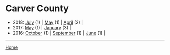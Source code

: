 # Carver County

  * 2018: 
      [July](./carver-county-2018-07.md) (1) | 
      [May](./carver-county-2018-05.md) (1) | 
      [April](./carver-county-2018-04.md) (2) | 
  * 2017: 
      [May](./carver-county-2017-05.md) (1) | 
      [January](./carver-county-2017-01.md) (3) | 
  * 2016: 
      [October](./carver-county-2016-10.md) (1) | 
      [September](./carver-county-2016-09.md) (1) | 
      [June](./carver-county-2016-06.md) (1) | 

----

[Home](../)
